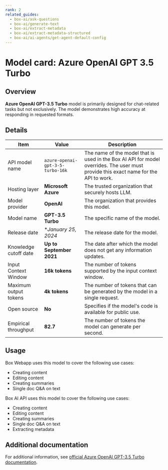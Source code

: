 ```yaml
---
rank: 2
related_guides:
  - box-ai/ask-questions
  - box-ai/generate-text
  - box-ai/extract-metadata
  - box-ai/extract-metadata-structured
  - box-ai/ai-agents/get-agent-default-config
---
```

# Model card: Azure OpenAI GPT 3.5 Turbo

## Overview

**Azure OpenAI GPT-3.5 Turbo** model is primarily designed for chat-related tasks but not exclusively. The model demonstrates high accuracy at responding in requested formats.

## Details

| Item  | Value | Description |
|-----------|----------|----------|
|API model name|`azure-openai-gpt-3-5-turbo-16k`| The name of the model that is used in the Box AI API for model overrides. The user must provide this exact name for the API to work. |
|Hosting layer| **Microsoft Azure** | The trusted organization that securely hosts LLM. |
|Model provider|**OpenAI**| The organization that provides this model. |
|Model name|**GPT-3.5 Turbo**| The specific name of the model. | 
|Release date|**January *25, 2024** | The release date for the model.|
|Knowledge cutoff date| **Up to September 2021**| The date after which the model does not get any information updates. |
|Input Context Window |**16k tokens**| The number of tokens supported by the input context window.| 
|Maximum output tokens |**4k tokens** |The number of tokens that can be generated by the model in a single request.| 
|Open source | **No** | Specifies if the model's code is available for public use.
|Empirical throughput| **82.7** | The number of tokens the model can generate per second.|

## Usage

Box Webapp uses this model to cover the following use cases:

* Creating content
* Editing content
* Creating summaries
* Single doc Q&A on text

Box AI API uses this model to cover the following use cases:

* Creating content
* Editing content
* Creating summaries
* Single doc Q&A on text
* Extracting metadata

## Additional documentation

For additional information, see [official Azure OpenAI GPT-3.5 Turbo documentation][azure-ai-gpt-3-5-model].

[azure-ai-gpt-3-5-model]: https://learn.microsoft.com/en-us/azure/ai-services/openai/concepts/models#gpt-35